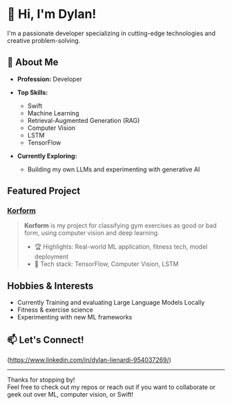 # 👋 Hi, I'm Dylan!

I'm a passionate developer specializing in cutting-edge technologies and creative problem-solving.

## 🚀 About Me

- **Profession:** Developer
- **Top Skills:**  
  - Swift  
  - Machine Learning  
  - Retrieval-Augmented Generation (RAG)  
  - Computer Vision  
  - LSTM  
  - TensorFlow

- **Currently Exploring:**  
  - Building my own LLMs and experimenting with generative AI

## Featured Project

### [Korform](https://github.com/ndylanl/korform)
> **Korform** is my project for classifying gym exercises as good or bad form, using computer vision and deep learning.  
> - 🏆 Highlights: Real-world ML application, fitness tech, model deployment  
> - 🤖 Tech stack: TensorFlow, Computer Vision, LSTM

## Hobbies & Interests

- Currently Training and evaluating Large Language Models Locally
- Fitness & exercise science
- Experimenting with new ML frameworks

## 📫 Let's Connect!

(https://www.linkedin.com/in/dylan-lienardi-954037269/)

---

Thanks for stopping by!  
Feel free to check out my repos or reach out if you want to collaborate or geek out over ML, computer vision, or Swift!
